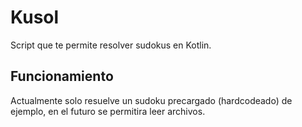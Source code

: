 # Kusol
Script que te permite resolver sudokus en Kotlin.

## Funcionamiento
Actualmente solo resuelve un sudoku precargado (hardcodeado) de ejemplo, en el futuro se permitira leer archivos.
